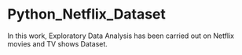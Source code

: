 # Python_Netflix_Dataset

In this work, Exploratory Data Analysis has been carried out on Netflix movies and TV shows Dataset.
